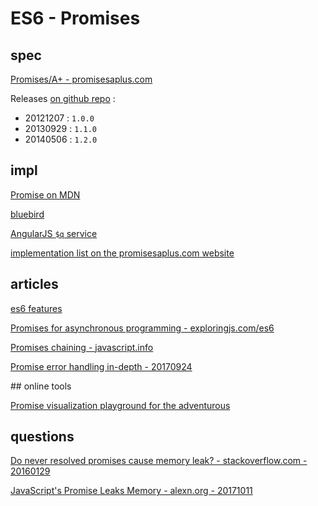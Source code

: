 # ES6 - Promises

## spec

[Promises/A+ - promisesaplus.com](https://promisesaplus.com/)

Releases [on github repo](https://github.com/promises-aplus/promises-spec/releases) : 

- 20121207 : `1.0.0`
- 20130929 : `1.1.0`
- 20140506 : `1.2.0`

## impl

[Promise on MDN](https://developer.mozilla.org/fr/docs/Web/JavaScript/Reference/Objets_globaux/Promise)

[bluebird](https://github.com/petkaantonov/bluebird)

[AngularJS `$q` service](https://docs.angularjs.org/api/ng/service/$q)

[implementation list on the promisesaplus.com website](https://promisesaplus.com/implementations)

## articles

[es6 features](http://es6-features.org/#PromiseUsage)

[Promises for asynchronous programming - exploringjs.com/es6](http://exploringjs.com/es6/ch_promises.html#sec_overview-promises)

[Promises chaining - javascript.info](https://javascript.info/promise-chaining)

[Promise error handling in-depth - 20170924](https://codeburst.io/promise-error-handling-in-depth-90b0965149c0)

## online tools

[Promise visualization playground for the adventurous](https://bevacqua.github.io/promisees/#)

## questions

[Do never resolved promises cause memory leak? - stackoverflow.com - 20160129](https://stackoverflow.com/questions/20068467/do-never-resolved-promises-cause-memory-leak?utm_medium=organic&utm_source=google_rich_qa&utm_campaign=google_rich_qa)

[JavaScript's Promise Leaks Memory - alexn.org - 20171011](https://alexn.org/blog/2017/10/11/javascript-promise-leaks-memory.html)
